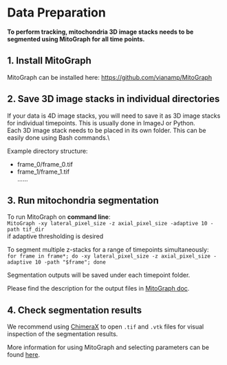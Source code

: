 # Data Preparation
**To perform tracking, mitochondria 3D image stacks needs to be segmented using MitoGraph for all time points.**

## 1. Install MitoGraph
MitoGraph can be installed here:
https://github.com/vianamp/MitoGraph

## 2. Save 3D image stacks in individual directories
If your data is 4D image stacks, you will need to save it as 3D image stacks for individual timepoints. This is usually done in ImageJ or Python.\
Each 3D image stack needs to be placed in its own folder. This can be easily done using Bash commands.\

Example directory structure:
- frame_0/frame_0.tif
- frame_1/frame_1.tif\
  ......
 
## 3. Run mitochondria segmentation
To run MitoGraph on **command line**:\
`MitoGraph -xy lateral_pixel_size -z axial_pixel_size -adaptive 10 -path tif_dir`\
if adaptive thresholding is desired

To segment multiple z-stacks for a range of timepoints simultaneously:\
`for frame in frame*; do -xy lateral_pixel_size -z axial_pixel_size -adaptive 10 -path "$frame"; done`


Segmentation outputs will be saved under each timepoint folder.

Please find the description for the output files in [MitoGraph doc](https://github.com/vianamp/MitoGraph/).

## 4. Check segmentation results
We recommend using [ChimeraX](https://www.cgl.ucsf.edu/chimerax/)  to open `.tif` and `.vtk` files for visual inspection of the segmentation results.

More information for using MitoGraph and selecting parameters can be found [here](https://doi.org/10.1016/j.ab.2018.02.022).
